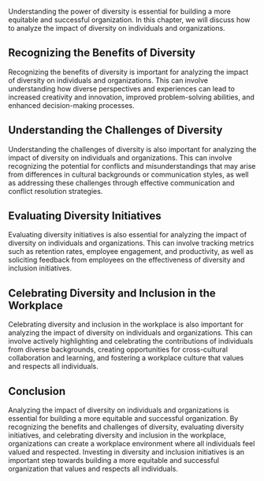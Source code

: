 
Understanding the power of diversity is essential for building a more equitable and successful organization. In this chapter, we will discuss how to analyze the impact of diversity on individuals and organizations.

Recognizing the Benefits of Diversity
-------------------------------------

Recognizing the benefits of diversity is important for analyzing the impact of diversity on individuals and organizations. This can involve understanding how diverse perspectives and experiences can lead to increased creativity and innovation, improved problem-solving abilities, and enhanced decision-making processes.

Understanding the Challenges of Diversity
-----------------------------------------

Understanding the challenges of diversity is also important for analyzing the impact of diversity on individuals and organizations. This can involve recognizing the potential for conflicts and misunderstandings that may arise from differences in cultural backgrounds or communication styles, as well as addressing these challenges through effective communication and conflict resolution strategies.

Evaluating Diversity Initiatives
--------------------------------

Evaluating diversity initiatives is also essential for analyzing the impact of diversity on individuals and organizations. This can involve tracking metrics such as retention rates, employee engagement, and productivity, as well as soliciting feedback from employees on the effectiveness of diversity and inclusion initiatives.

Celebrating Diversity and Inclusion in the Workplace
----------------------------------------------------

Celebrating diversity and inclusion in the workplace is also important for analyzing the impact of diversity on individuals and organizations. This can involve actively highlighting and celebrating the contributions of individuals from diverse backgrounds, creating opportunities for cross-cultural collaboration and learning, and fostering a workplace culture that values and respects all individuals.

Conclusion
----------

Analyzing the impact of diversity on individuals and organizations is essential for building a more equitable and successful organization. By recognizing the benefits and challenges of diversity, evaluating diversity initiatives, and celebrating diversity and inclusion in the workplace, organizations can create a workplace environment where all individuals feel valued and respected. Investing in diversity and inclusion initiatives is an important step towards building a more equitable and successful organization that values and respects all individuals.
